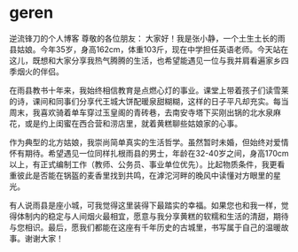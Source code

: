 # geren
逆流锋刀的个人博客
尊敬的各位朋友：
大家好！我是张小静，一个土生土长的雨县姑娘。今年35岁，身高162cm，体重103斤，现在中学担任英语老师。今天站在这儿，既想和大家分享我热气腾腾的生活，也希望能遇见一位与我并肩看遍家乡四季烟火的伴侣。

在雨县教书十年来，我始终相信教育是点燃心灯的事业。课堂上带着孩子们读雪莱的诗，课间和同事们分享代王城大饼配暖泉甜糊糊，这样的日子平凡却充实。每当周末，我喜欢骑着单车穿过玉皇阁的青砖巷，去南安寺塔下买刚出锅的北水泉麻花，或是约上闺蜜在西合营和涝店里，就着黄糕聊些姑娘家的心事。

作为典型的北方姑娘，我崇尚简单真实的生活哲学。虽然暂时未婚，但始终对爱情怀有期待。希望遇见一位同样扎根雨县的男士，年龄在32-40岁之间，身高170cm以上，有正式编制工作（教师、公务员、事业单位优先）。比起物质条件，我更看重彼此是否能在锅盔的麦香里找到共鸣，在滹沱河畔的晚风中读懂对方眼里的星光。

有人说雨县是座小城，可我觉得这里装得下最踏实的幸福。如果您也和我一样，觉得体制内的稳定与人间烟火最相宜，愿意与我分享黄糕的软糯和生活的清甜，期待与您相识。最后，愿我们都能在这座有千年历史的古城里，书写属于自己的温暖故事。谢谢大家！
